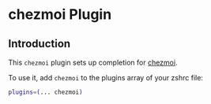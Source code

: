 # chezmoi Plugin

## Introduction

This `chezmoi` plugin sets up completion for [chezmoi](https://chezmoi.io).

To use it, add `chezmoi` to the plugins array of your zshrc file:

```bash
plugins=(... chezmoi)
```

